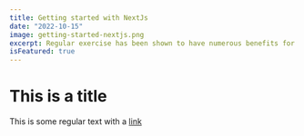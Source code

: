 ```yaml
---
title: Getting started with NextJs
date: "2022-10-15"
image: getting-started-nextjs.png
excerpt: Regular exercise has been shown to have numerous benefits for mental health, including reducing symptoms of anxiety and depression.
isFeatured: true
---
```


# This is a title

This is some regular text with a [link](https://google.com)
